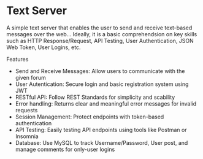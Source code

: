# Text Server
A simple text server that enables the user to send and receive text-based messages over the web... Ideally, it is a basic comprehendsion on key skills such as HTTP Response/Request, API Testing, User Authentication, JSON Web Token, User Logins, etc.

Features
* Send and Receive Messages: Allow users to communicate with the given forum
* User Autentication: Secure login and basic registration system using JWT
* RESTful API: Follow REST Standards for simplicity and scability
* Error handling: Returns clear and meaningful error messages for invalid requests
* Session Management: Protect endpoints with token-based authentication
* API Testing: Easily testing API endpoints using tools like Postman or Insomnia
* Database: Use MySQL to track Username/Password, User post, and manage comments for only-user logins




